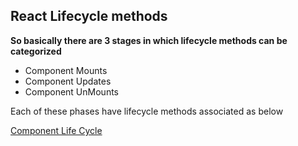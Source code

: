 ## React Lifecycle methods

**So basically there are 3 stages in which lifecycle methods can be categorized**
* Component Mounts
* Component Updates
* Component UnMounts

Each of these phases have lifecycle methods associated as below

[Component Life Cycle](https://github.com/deepakmotlani/Notes/blob/master/Front-End/React/lifecycle.png)